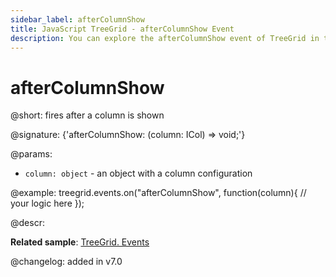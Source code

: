 ```yaml
---
sidebar_label: afterColumnShow
title: JavaScript TreeGrid - afterColumnShow Event 
description: You can explore the afterColumnShow event of TreeGrid in the documentation of the DHTMLX JavaScript UI library. Browse developer guides and API reference, try out code examples and live demos, and download a free 30-day evaluation version of DHTMLX Suite 7.
---
```


# afterColumnShow

@short: fires after a column is shown

@signature: {'afterColumnShow: (column: ICol) => void;'}

@params:
- `column: object` - an object with a column configuration

@example:
treegrid.events.on("afterColumnShow", function(column){
    // your logic here
});

@descr:

**Related sample**: [TreeGrid. Events](https://snippet.dhtmlx.com/sgwnxshe)

@changelog: added in v7.0
